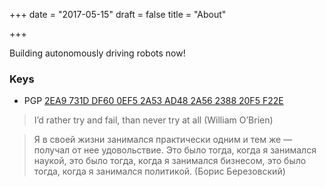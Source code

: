 +++
date = "2017-05-15"
draft = false
title = "About"

+++

Building autonomously driving robots now!

### Keys

* PGP [2EA9 731D DF60 0EF5 2A53  AD48 2A56 2388 20F5 F22E](//pgp.mit.edu/pks/lookup?search=0x2A56238820F5F22E)

> I’d rather try and fail, than never try at all (William O’Brien)

> Я в своей жизни занимался практически одним и тем же — получал от нее удовольствие. Это было тогда, когда я занимался наукой, это было тогда, когда я занимался бизнесом, это было тогда, когда я занимался политикой. (Борис Березовский)
